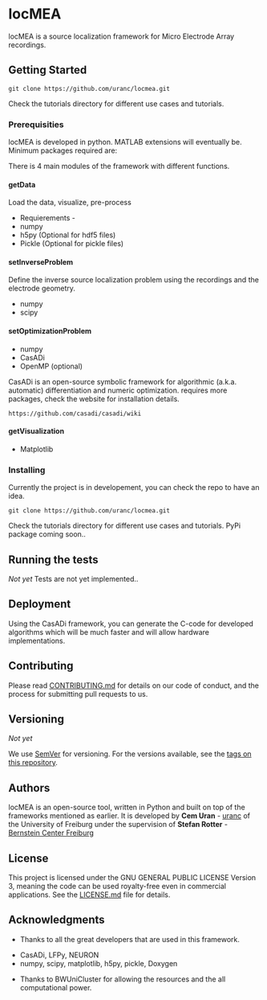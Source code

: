 # locMEA

locMEA is a source localization framework for Micro Electrode Array recordings.

## Getting Started

```
git clone https://github.com/uranc/locmea.git
```

Check the tutorials directory for different use cases and tutorials.

### Prerequisities

locMEA is developed in python. MATLAB extensions will eventually be.
Minimum packages required are:

There is 4 main modules of the framework with different functions.

#### getData
Load the data, visualize, pre-process
 - Requierements - 
- numpy 
- h5py (Optional for hdf5 files)
- Pickle (Optional for pickle files)


#### setInverseProblem
Define the inverse source localization problem using the recordings and the electrode geometry.

- numpy
- scipy

#### setOptimizationProblem

- numpy
- CasADi
- OpenMP (optional)

CasADi is an open-source symbolic framework for algorithmic (a.k.a. automatic) differentiation and numeric optimization.  requires more packages, check the website for installation details.

```
https://github.com/casadi/casadi/wiki
```

#### getVisualization
- Matplotlib

### Installing

Currently the project is in developement, you can check the repo to have an idea.


```
git clone https://github.com/uranc/locmea.git
```

Check the tutorials directory for different use cases and tutorials.
PyPi package coming soon..

## Running the tests

*Not yet* 
Tests are not yet implemented.. 


## Deployment

Using the CasADi framework, you can generate the C-code for developed algorithms which will be much faster and will allow hardware implementations.

## Contributing

Please read [CONTRIBUTING.md](CONTRIBUTING.md) for details on our code of conduct, and the process for submitting pull requests to us.

## Versioning

*Not yet* 

We use [SemVer](http://semver.org/) for versioning. For the versions available, see the [tags on this repository](https://github.com/your/project/tags). 

## Authors

locMEA is an open-source tool, written in Python and built on top of the frameworks mentioned as earlier. It is developed by **Cem Uran** - [uranc](https://github.com/uranc) of the University of Freiburg under the supervision of **Stefan Rotter**  - [Bernstein Center Freiburg](https://www.bcf.uni-freiburg.de/people/details/rotter)

## License

This project is licensed under the GNU GENERAL PUBLIC LICENSE Version 3, meaning the code can be used royalty-free even in commercial applications. See the [LICENSE.md](LICENSE.md) file for details.

## Acknowledgments

* Thanks to all the great developers that are used in this framework. 
- CasADi, LFPy, NEURON
- numpy, scipy, matplotlib, h5py, pickle, Doxygen

* Thanks to BWUniCluster for allowing the resources and the all computational power.

